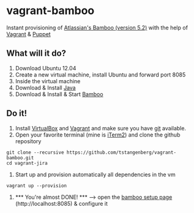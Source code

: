 vagrant-bamboo
=============

Instant provisioning of [Atlassian's Bamboo (version 5.2)][1] with the help of [Vagrant][2] & [Puppet][3] 

What will it do?
----------------

1. Download Ubuntu 12.04
1. Create a new virtual machine, install Ubuntu and forward port 8085
1. Inside the virtual machine 
  1. Download & Install [Java][6]
  1. Download & Install & Start [Bamboo][1]
 
Do it!
------

1. Install [VirtualBox][4] and [Vagrant][2] and make sure you have [git][5] available.
1. Open your favorite terminal (mine is [iTerm2][7]) and clone the github repository 

```
git clone --recursive https://github.com/tstangenberg/vagrant-bamboo.git
cd vagrant-jira
```

1. Start up and provision automatically all dependencies in the vm

```
vagrant up --provision
```

1. *** You're almost DONE! *** --> open the [bamboo setup page][8] (http://localhost:8085) & configure it



[1]: https://www.atlassian.com/software/bamboo/overview
[2]: http://www.vagrantup.com/
[3]: http://puppetlabs.com/
[4]: https://www.virtualbox.org 
[5]: http://git-scm.com
[6]: http://openjdk.java.net/
[7]: http://www.iterm2.com
[8]: http://localhost:8085